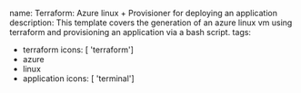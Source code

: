 name: Terraform: Azure linux + Provisioner for deploying an application 
description: This template covers the generation of an azure linux vm using terraform and provisioning an application via a bash script.
tags:
- terraform
  icons: [ 'terraform']
- azure
- linux
- application
  icons: [ 'terminal']
  